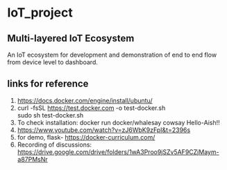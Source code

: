 # IoT_project
## Multi-layered IoT Ecosystem

An IoT ecosystem for development and demonstration of  end to end flow from device level to dashboard.

## links for reference
1. https://docs.docker.com/engine/install/ubuntu/
2. curl -fsSL https://test.docker.com -o test-docker.sh </br>
sudo sh test-docker.sh
3. To check installation: docker run docker/whalesay cowsay Hello-Aish!!
4. https://www.youtube.com/watch?v=zJ6WbK9zFpI&t=2396s
5. for demo, flask- https://docker-curriculum.com/
6. Recording of discussions: https://drive.google.com/drive/folders/1wA3Proo9jSZv5AF9CZjMaym-a87PMsNr
